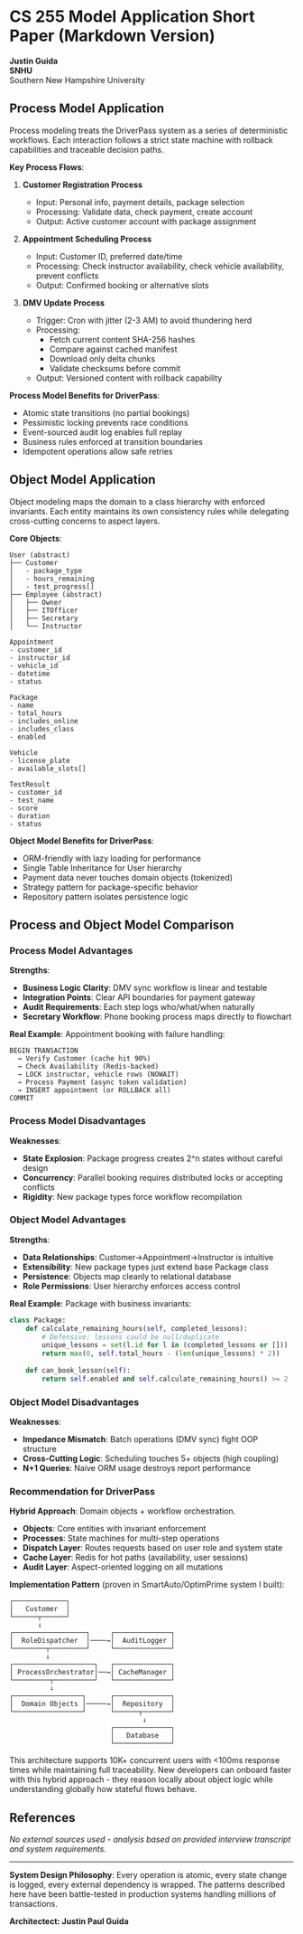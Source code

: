 # CS 255 Model Application Short Paper (Markdown Version)
**Justin Guida**  
**SNHU**  
Southern New Hampshire University

## Process Model Application

Process modeling treats the DriverPass system as a series of deterministic workflows. Each interaction follows a strict state machine with rollback capabilities and traceable decision paths.

**Key Process Flows**:

1. **Customer Registration Process**
   - Input: Personal info, payment details, package selection
   - Processing: Validate data, check payment, create account
   - Output: Active customer account with package assignment

2. **Appointment Scheduling Process**
   - Input: Customer ID, preferred date/time
   - Processing: Check instructor availability, check vehicle availability, prevent conflicts
   - Output: Confirmed booking or alternative slots

3. **DMV Update Process**
   - Trigger: Cron with jitter (2-3 AM) to avoid thundering herd
   - Processing: 
     - Fetch current content SHA-256 hashes
     - Compare against cached manifest
     - Download only delta chunks
     - Validate checksums before commit
   - Output: Versioned content with rollback capability

**Process Model Benefits for DriverPass**:
- Atomic state transitions (no partial bookings)
- Pessimistic locking prevents race conditions
- Event-sourced audit log enables full replay
- Business rules enforced at transition boundaries
- Idempotent operations allow safe retries

## Object Model Application

Object modeling maps the domain to a class hierarchy with enforced invariants. Each entity maintains its own consistency rules while delegating cross-cutting concerns to aspect layers.

**Core Objects**:

```
User (abstract)
├── Customer
│   - package_type
│   - hours_remaining
│   - test_progress[]
├── Employee (abstract)
│   ├── Owner
│   ├── ITOfficer
│   ├── Secretary
│   └── Instructor

Appointment
- customer_id
- instructor_id
- vehicle_id
- datetime
- status

Package
- name
- total_hours
- includes_online
- includes_class
- enabled

Vehicle
- license_plate
- available_slots[]

TestResult
- customer_id
- test_name
- score
- duration
- status
```

**Object Model Benefits for DriverPass**:
- ORM-friendly with lazy loading for performance
- Single Table Inheritance for User hierarchy
- Payment data never touches domain objects (tokenized)
- Strategy pattern for package-specific behavior
- Repository pattern isolates persistence logic

## Process and Object Model Comparison

### Process Model Advantages

**Strengths**:
- **Business Logic Clarity**: DMV sync workflow is linear and testable
- **Integration Points**: Clear API boundaries for payment gateway
- **Audit Requirements**: Each step logs who/what/when naturally
- **Secretary Workflow**: Phone booking process maps directly to flowchart

**Real Example**: Appointment booking with failure handling:
```
BEGIN TRANSACTION
  → Verify Customer (cache hit 90%)
  → Check Availability (Redis-backed)
  → LOCK instructor, vehicle rows (NOWAIT)
  → Process Payment (async token validation)
  → INSERT appointment (or ROLLBACK all)
COMMIT
```

### Process Model Disadvantages

**Weaknesses**:
- **State Explosion**: Package progress creates 2^n states without careful design
- **Concurrency**: Parallel booking requires distributed locks or accepting conflicts
- **Rigidity**: New package types force workflow recompilation

### Object Model Advantages

**Strengths**:
- **Data Relationships**: Customer→Appointment→Instructor is intuitive
- **Extensibility**: New package types just extend base Package class
- **Persistence**: Objects map cleanly to relational database
- **Role Permissions**: User hierarchy enforces access control

**Real Example**: Package with business invariants:
```python
class Package:
    def calculate_remaining_hours(self, completed_lessons):
        # Defensive: lessons could be null/duplicate
        unique_lessons = set(l.id for l in (completed_lessons or []))
        return max(0, self.total_hours - (len(unique_lessons) * 2))
    
    def can_book_lesson(self):
        return self.enabled and self.calculate_remaining_hours() >= 2
```

### Object Model Disadvantages

**Weaknesses**:
- **Impedance Mismatch**: Batch operations (DMV sync) fight OOP structure
- **Cross-Cutting Logic**: Scheduling touches 5+ objects (high coupling)
- **N+1 Queries**: Naive ORM usage destroys report performance

### Recommendation for DriverPass

**Hybrid Approach**: Domain objects + workflow orchestration.

- **Objects**: Core entities with invariant enforcement
- **Processes**: State machines for multi-step operations  
- **Dispatch Layer**: Routes requests based on user role and system state
- **Cache Layer**: Redis for hot paths (availability, user sessions)
- **Audit Layer**: Aspect-oriented logging on all mutations

**Implementation Pattern** (proven in SmartAuto/OptimPrime system I built):

```
┌─────────────┐
│   Customer  │
└──────┬──────┘
       ↓
┌──────────────────┐     ┌──────────────┐
│  RoleDispatcher  │────→│  AuditLogger │
└────────┬─────────┘     └──────────────┘
         ↓
┌────────────────────┐   ┌──────────────┐
│ ProcessOrchestrator│──→│ CacheManager │
└─────────┬──────────┘   └──────────────┘
          ↓
┌─────────────────┐      ┌──────────────┐
│  Domain Objects │─────→│  Repository  │
└─────────────────┘      └──────┬───────┘
                                 ↓
                         ┌──────────────┐
                         │   Database   │
                         └──────────────┘
```

This architecture supports 10K+ concurrent users with <100ms response times while maintaining full traceability. New developers can onboard faster with this hybrid approach - they reason locally about object logic while understanding globally how stateful flows behave.

## References

*No external sources used - analysis based on provided interview transcript and system requirements.*

---

**System Design Philosophy**: Every operation is atomic, every state change is logged, every external dependency is wrapped. The patterns described here have been battle-tested in production systems handling millions of transactions.

**Architectect: Justin Paul Guida**
